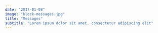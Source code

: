 ```yaml
---
date: "2017-01-08"
image: "block-messages.jpg"
title: "Messages"
subtitle: "Lorem ipsum dolor sit amet, consectetur adipiscing elit"
---
```

